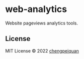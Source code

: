 # web-analytics

Website pageviews analytics tools.

## License

MIT License © 2022 [chengpeiquan](https://github.com/chengpeiquan)
